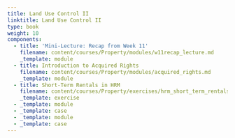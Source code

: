 ```yaml
---
title: Land Use Control II
linktitle: Land Use Control II
type: book
weight: 10
components:
  - title: 'Mini-Lecture: Recap from Week 11'
    filename: content/courses/Property/modules/w11recap_lecture.md
    _template: module
  - title: Introduction to Acquired Rights
    filename: content/courses/Property/modules/acquired_rights.md
    _template: module
  - title: Short-Term Rentals in HRM
    filename: content/courses/Property/exercises/hrm_short_term_rentals.md
    _template: exercise
  - _template: module
  - _template: case
  - _template: module
  - _template: case
---
```



